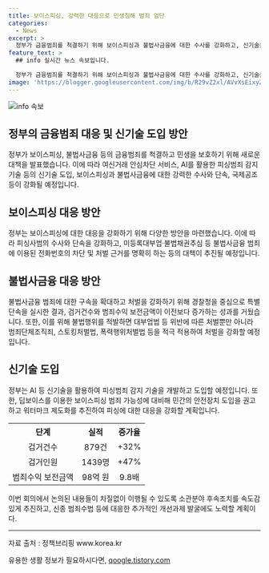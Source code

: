 ```yaml
---
title: 보이스피싱, 강력한 대응으로 민생침해 범죄 엄단
categories:
  - News
excerpt: >
  정부가 금융범죄를 척결하기 위해 보이스피싱과 불법사금융에 대한 수사를 강화하고, 신기술을 도입하기로 했다. 보이스피싱 등 전기통신 금융사기 대응을 위해 강력한 수사와 단속, 국제공조로 범죄단체를 소탕하고, AI를 활용한 피싱범죄 감지 기술을 개발·도입한다. 불법스팸 차단을 위해 문자재판매사의 진입요건을 상향하고, 발신번호를 변작한 경우 차단한다. 또한, 불법사금융에 대한 단속과 처벌을 강화하며, 불법광고 사전 차단과 대부중개사이트 관리·감독을 강화한다. 또한, 불법사금융 피해자 구제를 위한 지원을 강화한다.
feature_text: >
  ## info 실시간 뉴스 속보입니다.

  정부가 금융범죄를 척결하기 위해 보이스피싱과 불법사금융에 대한 수사를 강화하고, 신기술을 도입하기로 했다. 보이스피싱 등 전기통신 금융사기 대응을 위해 강력한 수사와 단속, 국제공조로 범죄단체를 소탕하고, AI를 활용한 피싱범죄 감지 기술을 개발·도입한다. 불법스팸 차단을 위해 문자재판매사의 진입요건을 상향하고, 발신번호를 변작한 경우 차단한다. 또한, 불법사금융에 대한 단속과 처벌을 강화하며, 불법광고 사전 차단과 대부중개사이트 관리·감독을 강화한다. 또한, 불법사금융 피해자 구제를 위한 지원을 강화한다.
image: 'https://blogger.googleusercontent.com/img/b/R29vZ2xl/AVvXsEixyZcFfHzMRdzZMjFBmAUKJYCLCGyLL1o632UiGVXcaFdKo_bkvkuCioo0uUKlGfBVcT3P84aROyZIXSBEx3Aw5nCQ3pTgDom1WDC4m8eifvWiAmWEEVb4x6G_l8C0QH225ldMjyaFvpxGEBGNO37VmDTDMHGhJPq73UglMfDca1-0aw/s1600/blogspot.png'
---
```


<p><img src="https://blogger.googleusercontent.com/img/b/R29vZ2xl/AVvXsEixyZcFfHzMRdzZMjFBmAUKJYCLCGyLL1o632UiGVXcaFdKo_bkvkuCioo0uUKlGfBVcT3P84aROyZIXSBEx3Aw5nCQ3pTgDom1WDC4m8eifvWiAmWEEVb4x6G_l8C0QH225ldMjyaFvpxGEBGNO37VmDTDMHGhJPq73UglMfDca1-0aw/s1600/blogspot.png" alt="info 속보" /></p>

<h2 data-ke-size="size26">정부의 금융범죄 대응 및 신기술 도입 방안</h2>

<p data-ke-size="size16">정부가 보이스피싱, 불법사금융 등의 금융범죄를 척결하고 민생을 보호하기 위해 새로운 대책을 발표했습니다. 이에 따라 여신거래 안심차단 서비스, AI를 활용한 피싱범죄 감지기술 등의 신기술 도입, 보이스피싱과 불법사금융에 대한 강력한 수사와 단속, 국제공조 등이 강화될 예정입니다.</p>

<h2 data-ke-size="size24">보이스피싱 대응 방안</h2>

<p data-ke-size="size16">정부는 보이스피싱에 대한 대응을 강화하기 위해 다양한 방안을 마련했습니다. 이에 따라 피싱사범의 수사와 단속을 강화하고, 미등록대부업·불법채권추심 등 불법사금융 범죄에 이용된 전화번호의 차단 및 처벌 근거를 명확히 하는 등의 대책이 추진될 예정입니다.</p>

<h2 data-ke-size="size24">불법사금융 대응 방안</h2>

<p data-ke-size="size16">불법사금융 범죄에 대한 구속을 확대하고 처벌을 강화하기 위해 경찰청을 중심으로 특별 단속을 실시한 결과, 검거건수와 범죄수익 보전금액이 이전보다 증가하는 성과를 거뒀습니다. 또한, 이를 위해 불법행위를 적발하면 대부업법 등 위반에 따른 처벌뿐만 아니라 범죄단체조직죄, 스토킹처벌법, 폭력행위처벌법 등을 적극 적용하여 처벌을 강화할 예정입니다.</p>

<h2 data-ke-size="size24">신기술 도입</h2>

<p data-ke-size="size16">정부는 AI 등 신기술을 활용하여 피싱범죄 감지 기술을 개발하고 도입할 예정입니다. 또한, 딥보이스를 이용한 보이스피싱 범죄 가능성에 대비해 민간의 안전장치 도입을 권고하고 워터마크 제도화를 추진하여 피싱에 대한 대응을 강화할 계획입니다.</p>

<table>
    <tbody>
        <tr>
            <th style="text-align: center;">단계</th>
            <th style="text-align: center;">실적</th>
            <th style="text-align: center;">증가율</th>
        </tr>
        <tr>
            <td style="text-align: center;">검거건수</td>
            <td style="text-align: center;">879건</td>
            <td style="text-align: center;">+32%</td>
        </tr>
        <tr>
            <td style="text-align: center;">검거인원</td>
            <td style="text-align: center;">1439명</td>
            <td style="text-align: center;">+47%</td>
        </tr>
        <tr>
            <td style="text-align: center;">범죄수익 보전금액</td>
            <td style="text-align: center;">98억 원</td>
            <td style="text-align: center;">9.8배</td>
        </tr>
    </tbody>
</table>

<p data-ke-size="size16">이번 회의에서 논의된 내용들이 차질없이 이행될 수 있도록 소관분야 후속조치를 속도감 있게 추진하고, 신종 범죄수법 등에 대응한 추가적인 개선과제 발굴에도 노력할 계획이다.</p>

<hr>

<p data-ke-size="size16">자료 출처 : 정책브리핑 www.korea.kr</p>
유용한 생활 정보가 필요하시다면, <a href="https://qoogle.tistory.com" rel="dofollow">qoogle.tistory.com</a>


